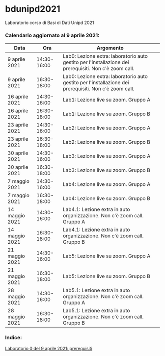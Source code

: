 # bdunipd2021
Laboratorio corso di Basi di Dati Unipd 2021



### Calendario aggiornato al 9 aprile 2021:

| Data           | Ora         | Argomento                                                    |
| -------------- | ----------- | ------------------------------------------------------------ |
| 9 aprile 2021  | 14:30-16:00 | Lab0: Lezione extra: laboratorio auto gestito per l'installazione dei prerequisiti. Non c'è zoom call. |
| 9 aprile 2021  | 16:30-18:00 | Lab0: Lezione extra: laboratorio auto gestito per l'installazione dei prerequisiti. Non c'è zoom call. |
| 16 aprile 2021 | 14:30-16:00 | Lab1: Lezione live su zoom. Gruppo A                         |
| 16 aprile 2021 | 16:30-18:00 | Lab1: Lezione live su zoom. Gruppo B                         |
| 23 aprile 2021 | 14:30-16:00 | Lab2: Lezione live su zoom. Gruppo A                         |
| 23 aprile 2021 | 16:30-18:00 | Lab2: Lezione live su zoom. Gruppo B                         |
| 30 aprile 2021 | 14:30-16:00 | Lab3: Lezione live su zoom. Gruppo A                         |
| 30 aprile 2021 | 16:30-18:00 | Lab3: Lezione live su zoom. Gruppo B                         |
| 7 maggio 2021  | 14:30-16:00 | Lab4: Lezione live su zoom. Gruppo A                         |
| 7 maggio 2021  | 16:30-18:00 | Lab4: Lezione live su zoom. Gruppo B                         |
| 14 maggio 2021 | 14:30-16:00 | Lab4.1: Lezione extra in auto organizzazione. Non c'è zoom call. Gruppo A |
| 14 maggio 2021 | 16:30-18:00 | Lab4.1: Lezione extra  in auto organizzazione. Non c'è zoom call. Gruppo B |
| 21 maggio 2021 | 14:30-16:00 | Lab5: Lezione live su zoom. Gruppo A                         |
| 21 maggio 2021 | 16:30-18:00 | Lab5: Lezione live su zoom. Gruppo B                         |
| 28 maggio 2021 | 14:30-16:00 | Lab5.1: Lezione extra in auto organizzazione. Non c'è zoom call. Gruppo A |
| 28 maggio 2021 | 16:30-18:00 | Lab5.1: Lezione extra  in auto organizzazione. Non c'è zoom call. Gruppo B |



### Indice:

[Laboratorio 0 del 9 aprile 2021: prerequisiti](lab0/README.md)





